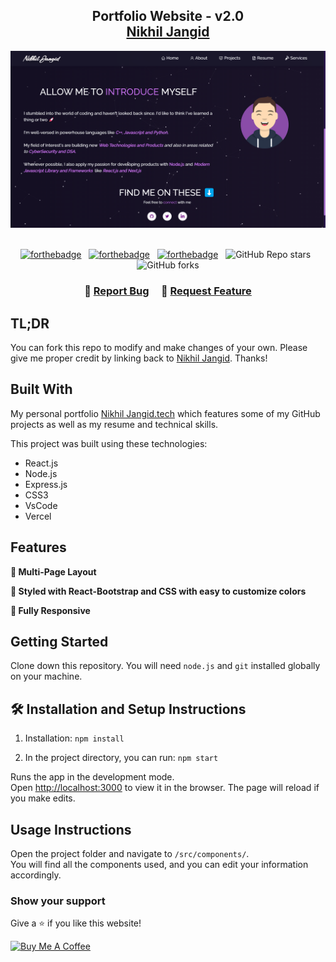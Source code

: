 <h2 align="center">
  Portfolio Website - v2.0<br/>
  <a href="https://github.com/nikhiljangid120" target="_blank">Nikhil Jangid</a>
</h2>
<div align="center">
  <img alt="Demo" src="./Images/screen.png" />
</div>

<br/>

<center>

[![forthebadge](https://forthebadge.com/images/badges/built-with-love.svg)](https://forthebadge.com) &nbsp;
[![forthebadge](https://forthebadge.com/images/badges/made-with-javascript.svg)](https://forthebadge.com) &nbsp;
[![forthebadge](https://forthebadge.com/images/badges/open-source.svg)](https://forthebadge.com) &nbsp;
![GitHub Repo stars](https://img.shields.io/github/stars/nikhiljangid120/Portfolio?color=red&logo=github&style=for-the-badge) &nbsp;
![GitHub forks](https://img.shields.io/github/forks/nikhiljangid120/Portfolio?color=red&logo=github&style=for-the-badge)

</center>

<h3 align="center">
    🔹
    <a href="https://github.com/nikhiljangid120/Portfolio/issues">Report Bug</a> &nbsp; &nbsp;
    🔹
    <a href="https://github.com/nikhiljangid120/Portfolio/issues">Request Feature</a>
</h3>

## TL;DR

You can fork this repo to modify and make changes of your own. Please give me proper credit by linking back to [Nikhil Jangid](https://github.com/nikhiljangid120/Portfolio). Thanks!

## Built With

My personal portfolio <a href="https://nikhiljangid.tech" target="_blank">Nikhil Jangid.tech</a> which features some of my GitHub projects as well as my resume and technical skills.<br/>

This project was built using these technologies:

- React.js
- Node.js
- Express.js
- CSS3
- VsCode
- Vercel

## Features

**📖 Multi-Page Layout**

**🎨 Styled with React-Bootstrap and CSS with easy to customize colors**

**📱 Fully Responsive**

## Getting Started

Clone down this repository. You will need `node.js` and `git` installed globally on your machine.

## 🛠 Installation and Setup Instructions

1. Installation: `npm install`

2. In the project directory, you can run: `npm start`

Runs the app in the development mode.\
Open [http://localhost:3000](http://localhost:3000) to view it in the browser.
The page will reload if you make edits.

## Usage Instructions

Open the project folder and navigate to `/src/components/`. <br/>
You will find all the components used, and you can edit your information accordingly.

### Show your support

Give a ⭐ if you like this website!

<a href="https://www.buymeacoffee.com/nikhiljangid120" target="_blank"><img src="https://cdn.buymeacoffee.com/buttons/v2/default-violet.png" alt="Buy Me A Coffee" height= "60px" width= "217px" ></a>

